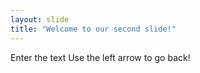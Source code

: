 ```yaml
---
layout: slide
title: "Welcome to our second slide!"
---
```

Enter the text
Use the left arrow to go back!

